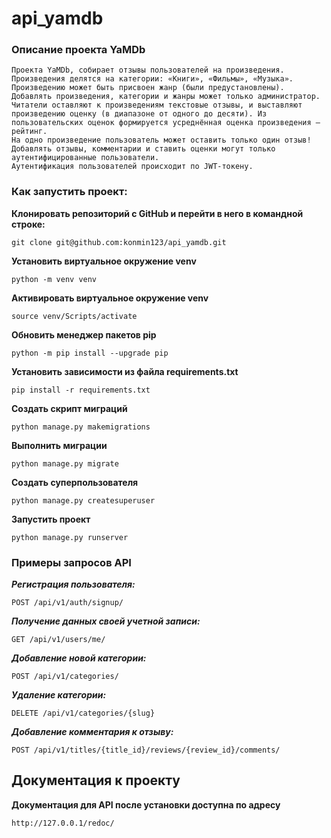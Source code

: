 # api_yamdb

### **Описание проекта YaMDb**
```
Проекта YaMDb, собирает отзывы пользователей на произведения.
Произведения делятся на категории: «Книги», «Фильмы», «Музыка». 
Произведению может быть присвоен жанр (были предустановлены). 
Добавлять произведения, категории и жанры может только администратор.
Читатели оставляют к произведениям текстовые отзывы, и выставляют произведению оценку (в диапазоне от одного до десяти). Из пользовательских оценок формируется усреднённая оценка произведения — рейтинг.
На одно произведение пользователь может оставить только один отзыв!
Добавлять отзывы, комментарии и ставить оценки могут только аутентифицированные пользователи.
Аутентификация пользователей происходит по JWT-токену.
```

### Как запустить проект:

**Клонировать репозиторий с GitHub и перейти в него в командной строке:**

```
git clone git@github.com:konmin123/api_yamdb.git
```

**Установить виртуальное окружение venv**
```
python -m venv venv
```

**Aктивировать виртуальное окружение venv**
```
source venv/Scripts/activate
```

**Обновить менеджер пакетов pip**
```
python -m pip install --upgrade pip
```

**Установить зависимости из файла requirements.txt**
```
pip install -r requirements.txt
```
**Cоздать скрипт миграций**
```
python manage.py makemigrations
```

**Выполнить миграции**
```
python manage.py migrate
```

**Создать суперпользователя**
```
python manage.py createsuperuser
```

**Запустить проект**
```
python manage.py runserver
```

### **Примеры запросов API**

***Регистрация пользователя:***
```
POST /api/v1/auth/signup/
```

***Получение данных своей учетной записи:***
```
GET /api/v1/users/me/
```

***Добавление новой категории:***
```
POST /api/v1/categories/
```

***Удаление категории:***
```
DELETE /api/v1/categories/{slug}
```

***Добавление комментария к отзыву:***
```
POST /api/v1/titles/{title_id}/reviews/{review_id}/comments/  
```

## Документация к проекту

**Документация для API после установки доступна по адресу**
```
http://127.0.0.1/redoc/
```